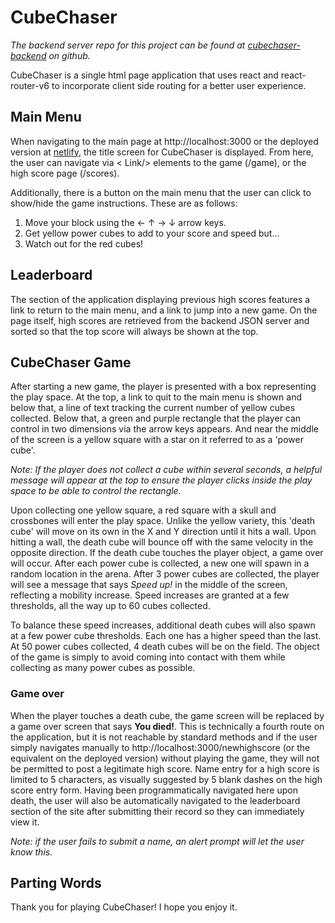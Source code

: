 # CubeChaser
*The backend server repo for this project can be found at [cubechaser-backend](https://github.com/sberdup/p2-backend-cubechaser) on github.*

CubeChaser is a single html page application that uses react and react-router-v6 to incorporate client side routing for a better user experience.

## Main Menu
When navigating to the main page at http://localhost:3000 or the deployed version at [netlify](https://main--ephemeral-stardust-824d3d.netlify.app/), the title screen for CubeChaser is displayed. From here, the user can navigate via < Link/> elements to the game (/game), or the high score page (/scores).

Additionally, there is a button on the main menu that the user can click to show/hide the game instructions. These are as follows:
1. Move your block using the ← ↑ → ↓ arrow keys.
2. Get yellow power cubes to add to your score and speed but...
3. Watch out for the red cubes!

## Leaderboard
The section of the application displaying previous high scores features a link to return to the main menu, and a link to jump into a new game. On the page itself, high scores are retrieved from the backend JSON server and sorted so that the top score will always be shown at the top.

## CubeChaser Game
After starting a new game, the player is presented with a box representing the play space. At the top, a link to quit to the main menu is shown and below that, a line of text tracking the current number of yellow cubes collected. Below that, a green and purple rectangle that the player can control in two dimensions via the arrow keys appears. And near the middle of the screen is a yellow square with a star on it referred to as a 'power cube'.

*Note: If the player does not collect a cube within several seconds, a helpful message will appear at the top to ensure the player clicks inside the play space to be able to control the rectangle.*

Upon collecting one yellow square, a red square with a skull and crossbones will enter the play space. Unlike the yellow variety, this 'death cube' will move on its own in the X and Y direction until it hits a wall. Upon hitting a wall, the death cube will bounce off with the same velocity in the opposite direction. If the death cube touches the player object, a game over will occur. After each power cube is collected, a new one will spawn in a random location in the arena. After 3 power cubes are collected, the player will see a message that says *Speed up!* in the middle of the screen, reflecting a mobility increase. Speed increases are granted at a few thresholds, all the way up to 60 cubes collected.

To balance these speed increases, additional death cubes will also spawn at a few power cube thresholds. Each one has a higher speed than the last. At 50 power cubes collected, 4 death cubes will be on the field. The object of the game is simply to avoid coming into contact with them while collecting as many power cubes as possible. 

### Game over
When the player touches a death cube, the game screen will be replaced by a game over screen that says **You died!**. This is technically a fourth route on the application, but it is not reachable by standard methods and if the user simply navigates manually to http://localhost:3000/newhighscore (or the equivalent on the deployed version) without playing the game, they will not be permitted to post a legitimate high score. Name entry for a high score is limited to 5 characters, as visually suggested by 5 blank dashes on the high score entry form. Having been programmatically navigated here upon death, the user will also be automatically navigated to the leaderboard section of the site after submitting their record so they can immediately view it. 

*Note: if the user fails to submit a name, an alert prompt will let the user know this.*

## Parting Words
Thank you for playing CubeChaser! I hope you enjoy it.